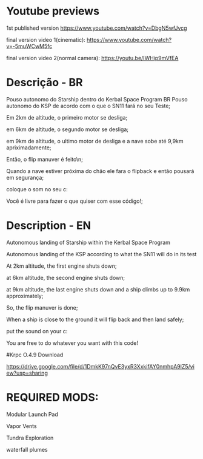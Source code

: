 # Youtube previews


1st published version https://www.youtube.com/watch?v=DbgN5wfJvcg

final version video 1(cinematic): https://www.youtube.com/watch?v=-5muWCwM5fc

final version video 2(normal camera): https://youtu.be/IWHip9mVfEA

# Descrição - BR
Pouso autonomo do Starship dentro do Kerbal Space Program
BR
Pouso autonomo do KSP de acordo com o que o SN11 fará no seu Teste;

Em 2km de altitude, o primeiro motor se desliga;

em 6km de altitude,  o segundo motor se desliga;

em 9km de altitude,  o ultimo motor de desliga e a nave sobe até 9,9km apriximadamente;

Então, o flip manuver é feito\n;

Quando a nave estiver próxima do chão ele fara o flipback e então pousará em segurança;

coloque o som no seu c:

Você é livre para fazer o que quiser com esse código!;


# Description - EN
Autonomous landing of Starship within the Kerbal Space Program

Autonomous landing of the KSP according to what the SN11 will do in its test

At 2km altitude, the first engine shuts down;

at 6km altitude, the second engine shuts down;

at 9km altitude, the last engine shuts down and a ship climbs up to 9.9km approximately;

So, the flip manuver is done;

When a ship is close to the ground it will flip back and then land safely;

put the sound on your c:

You are free to do whatever you want with this code!

#Krpc O.4.9 Download

https://drive.google.com/file/d/1DmkK97nQvE3yxR3XxkifAY0nmhpA9lZ5/view?usp=sharing

# REQUIRED MODS:
Modular Launch Pad

Vapor Vents

Tundra Exploration

waterfall plumes


